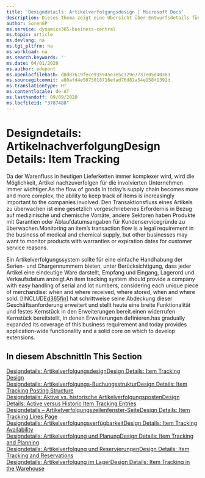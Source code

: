 ```yaml
---
title: 'Designdetails: Artikelverfolgungsdesign | Microsoft Docs'
description: Dieses Thema zeigt eine Übersicht über Entwurfsdetails für Artikelverfolgung.
author: SorenGP
ms.service: dynamics365-business-central
ms.topic: article
ms.devlang: na
ms.tgt_pltfrm: na
ms.workload: na
ms.search.keywords: ''
ms.date: 04/01/2020
ms.author: edupont
ms.openlocfilehash: d8d87619fece935945e7e5c329e7737e05d40383
ms.sourcegitcommit: a80afd4e5075018716efad76d82a54e158f1392d
ms.translationtype: HT
ms.contentlocale: de-AT
ms.lasthandoff: 09/09/2020
ms.locfileid: "3787488"
---
```

# <a name="design-details-item-tracking"></a><span data-ttu-id="1d8ba-103">Designdetails: Artikelnachverfolgung</span><span class="sxs-lookup"><span data-stu-id="1d8ba-103">Design Details: Item Tracking</span></span>
<span data-ttu-id="1d8ba-104">Da der Warenfluss in heutigen Lieferketten immer komplexer wird, wird die Möglichkeit, Artikel nachzuverfolgen für die involvierten Unternehmen immer wichtiger.</span><span class="sxs-lookup"><span data-stu-id="1d8ba-104">As the flow of goods in today’s supply chain becomes more and more complex, the ability to keep track of items is increasingly important to the companies involved.</span></span> <span data-ttu-id="1d8ba-105">Den Transaktionsfluss eines Artikels zu überwachen ist eine gesetzlich vorgeschriebenes Erfordernis in Bezug auf medizinische und chemische Vorräte, andere Sektoren haben Produkte mit Garantien oder Ablaufdatumsangaben für Kundenservicegründe zu überwachen.</span><span class="sxs-lookup"><span data-stu-id="1d8ba-105">Monitoring an item’s transaction flow is a legal requirement in the business of medical and chemical supply, but other businesses may want to monitor products with warranties or expiration dates for customer service reasons.</span></span>  

<span data-ttu-id="1d8ba-106">Ein Artikelverfolgungssystem sollte für eine einfache Handhabung der Serien- und Chargennummern bieten, unter Berücksichtigung, dass jeder Artikel eine eindeutige Ware darstellt, Empfang und Eingang, Lagerord und Verkaufsdatum anzeigt.</span><span class="sxs-lookup"><span data-stu-id="1d8ba-106">An item tracking system should provide a company with easy handling of serial and lot numbers, considering each unique piece of merchandise: when and where received, where stored, when and where sold.</span></span> [!INCLUDE[d365fin](includes/d365fin_md.md)] <span data-ttu-id="1d8ba-107">hat schrittweise seine Abdeckung dieser Geschäftsanforderung erweitert und stellt heute eine breite Funktionalität und festes Kernstück in den Erweiterungen bereit.einen widerrufen Kernstück bereitstellt, in denen Erweiterungen definieren.</span><span class="sxs-lookup"><span data-stu-id="1d8ba-107">has gradually expanded its coverage of this business requirement and today provides application-wide functionality and a solid core on which to develop extensions.</span></span>  

## <a name="in-this-section"></a><span data-ttu-id="1d8ba-108">In diesem Abschnitt</span><span class="sxs-lookup"><span data-stu-id="1d8ba-108">In This Section</span></span>  
[<span data-ttu-id="1d8ba-109">Designdetails: Artikelverfolgungsdesign</span><span class="sxs-lookup"><span data-stu-id="1d8ba-109">Design Details: Item Tracking Design</span></span>](design-details-item-tracking-design.md)  
[<span data-ttu-id="1d8ba-110">Designdetails: Artikelverfolgungs-Buchungsstruktur</span><span class="sxs-lookup"><span data-stu-id="1d8ba-110">Design Details: Item Tracking Posting Structure</span></span>](design-details-item-tracking-posting-structure.md)  
[<span data-ttu-id="1d8ba-111">Designdetails: Aktive vs. historische Artikelverfolgungsposten</span><span class="sxs-lookup"><span data-stu-id="1d8ba-111">Design Details: Active versus Historic Item Tracking Entries</span></span>](design-details-active-versus-historic-item-tracking-entries.md)  
[<span data-ttu-id="1d8ba-112">Designdetails – Artikelverfolgungszeilenfenster-Seite</span><span class="sxs-lookup"><span data-stu-id="1d8ba-112">Design Details: Item Tracking Lines Page</span></span>](design-details-item-tracking-lines-window.md)  
[<span data-ttu-id="1d8ba-113">Designdetails: Artikelverfolgungsverfügbarkeit</span><span class="sxs-lookup"><span data-stu-id="1d8ba-113">Design Details: Item Tracking Availability</span></span>](design-details-item-tracking-availability.md)  
[<span data-ttu-id="1d8ba-114">Designdetails: Artikelverfolgung und Planung</span><span class="sxs-lookup"><span data-stu-id="1d8ba-114">Design Details: Item Tracking and Planning</span></span>](design-details-item-tracking-and-planning.md)  
[<span data-ttu-id="1d8ba-115">Designdetails: Artikelverfolgung und Reservierungen</span><span class="sxs-lookup"><span data-stu-id="1d8ba-115">Design Details: Item Tracking and Reservations</span></span>](design-details-item-tracking-and-reservations.md)  
[<span data-ttu-id="1d8ba-116">Designdetails: Artikelverfolgung im Lager</span><span class="sxs-lookup"><span data-stu-id="1d8ba-116">Design Details: Item Tracking in the Warehouse</span></span>](design-details-item-tracking-in-the-warehouse.md)
